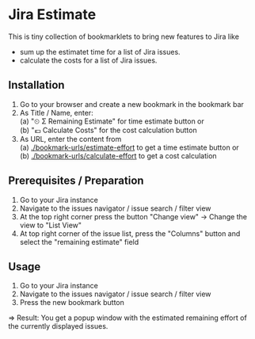 Jira Estimate
=============

This is tiny collection of bookmarklets to bring new features to Jira like

* sum up the estimatet time for a list of Jira issues.
* calculate the costs for a list of Jira issues.

Installation
------------

1. Go to your browser and create a new bookmark in the bookmark bar
2. As Title / Name, enter: \
(a) "⏲ Σ Remaining Estimate" for time estimate button or \
(b) "💶 Calculate Costs" for the cost calculation button
3. As URL, enter the content from \
(a) [./bookmark-urls/estimate-effort](./bookmark-urls/estimate-effort) to get a time estimate button or \
(b) [./bookmark-urls/calculate-effort](./bookmark-urls/calculate-effort) to get a cost calculation

Prerequisites / Preparation
---------------------------

1. Go to your Jira instance
2. Navigate to the issues navigator / issue search / filter view
3. At the top right corner press the button "Change view" -> Change the view to "List View"
4. At top right corner of the issue list, press the "Columns" button and select the "remaining estimate" field

Usage
-----

1. Go to your Jira instance
2. Navigate to the issues navigator / issue search / filter view
3. Press the new bookmark button

=> Result: You get a popup window with the estimated remaining effort of the currently displayed issues.
